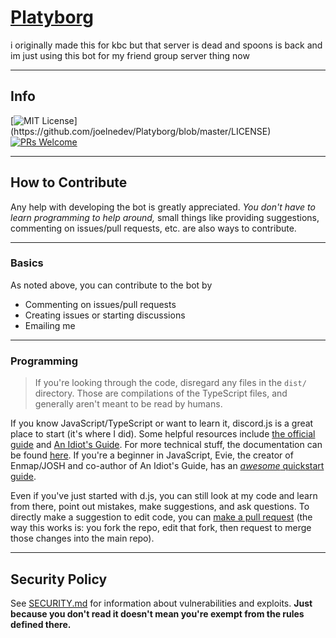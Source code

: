 # [Platyborg](https://killer-bean.fandom.com/wiki/Platyborg)

i originally made this for kbc but that server is dead and spoons is back and im just using this bot for my friend group server thing now

---

## Info

[![MIT License](https://img.shields.io/apm/l/atomic-design-ui.svg?)](https://github.com/joelnedev/Platyborg/blob/master/LICENSE) [![PRs Welcome](https://img.shields.io/badge/PRs-welcome-brightgreen.svg?style=flat-square)](https://github.com/joelnedev/Platyborg/#how-to-contribute)

---

## How to Contribute

Any help with developing the bot is greatly appreciated. *You don't have to learn programming to help around,* small things like providing suggestions, commenting on issues/pull requests, etc. are also ways to contribute.

---

### Basics

As noted above, you can contribute to the bot by
- Commenting on issues/pull requests
- Creating issues or starting discussions
- Emailing me

---

### Programming

> If you're looking through the code, disregard any files in the `dist/` directory. Those are compilations of the TypeScript files, and generally aren't meant to be read by humans. 

If you know JavaScript/TypeScript or want to learn it, discord.js is a great place to start (it's where I did). Some helpful resources include [the official guide](https://discordjs.guide) and [An Idiot's Guide](https://anidiots.guide). For more technical stuff, the documentation can be found [here](https://discord.js.org). If you're a beginner in JavaScript, Evie, the creator of Enmap/JOSH and co-author of An Idiot's Guide, has an [*awesome* quickstart guide](https://js.evie.dev).

Even if you've just started with d.js, you can still look at my code and learn from there, point out mistakes, make suggestions, and ask questions. To directly make a suggestion to edit code, you can [make a pull request](https://github.com/joelnedev/Platyborg/pulls/new) (the way this works is: you fork the repo, edit that fork, then request to merge those changes into the main repo). 

---

## Security Policy

See [SECURITY.md](https://github.com/joelnedev/Platyborg/blob/main/SECURITY.md) for information about vulnerabilities and exploits. **Just because you don't read it doesn't mean you're exempt from the rules defined there.**
